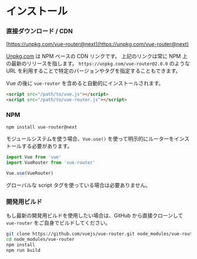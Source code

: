 # インストール

### 直接ダウンロード / CDN

[https://unpkg.com/vue-router@next](https://unpkg.com/vue-router@next)

[Unpkg.com](https://unpkg.com) は NPM ベースの CDN リンクです。 上記のリンクは常に NPM 上の最新のリリースを指します。 `https://unpkg.com/vue-router@2.0.0` のような URL を利用することで特定のバージョンやタグを指定することもできます。

Vue の後に `vue-router` を含めると自動的にインストールされます。

``` html
<script src="/path/to/vue.js"></script>
<script src="/path/to/vue-router.js"></script>
```

### NPM

``` bash
npm install vue-router@next
```

モジュールシステムを使う場合、`Vue.use()` を使って明示的にルーターをインストールする必要があります。

``` js
import Vue from 'vue'
import VueRouter from 'vue-router'

Vue.use(VueRouter)
```

グローバルな script タグを使っている場合は必要ありません。

### 開発用ビルド

もし最新の開発用ビルドを使用したい場合は、GitHub から直接クローンして `vue-router` をご自身でビルドしてください。

``` bash
git clone https://github.com/vuejs/vue-router.git node_modules/vue-router
cd node_modules/vue-router
npm install
npm run build
```
